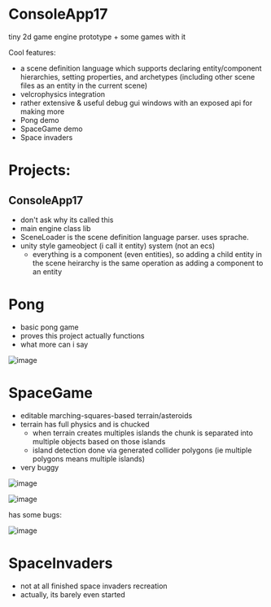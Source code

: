 # ConsoleApp17

tiny 2d game engine prototype + some games with it

Cool features:
  - a scene definition language which supports declaring entity/component hierarchies, setting properties, and archetypes (including other scene files as an entity in the current scene)
  - velcrophysics integration
  - rather extensive & useful debug gui windows with an exposed api for making more
  - Pong demo
  - SpaceGame demo
  - Space invaders
    
# Projects:
## ConsoleApp17
  - don't ask why its called this
  - main engine class lib
  - SceneLoader is the scene definition language parser. uses sprache.
  - unity style gameobject (i call it entity) system (not an ecs)
    - everything is a component (even entities), so adding a child entity in the scene heirarchy is the same operation as adding a component to an entity
# Pong
  - basic pong game
  - proves this project actually functions
  - what more can i say
  
![image](https://user-images.githubusercontent.com/45476006/227735612-a35c44cd-1fac-49d9-9dba-780213eb4a0c.png)

# SpaceGame
  - editable marching-squares-based terrain/asteroids 
  - terrain has full physics and is chucked
    - when terrain creates multiples islands the chunk is separated into multiple objects based on those islands
    - island detection done via generated collider polygons (ie multiple polygons means multiple islands)
  - very buggy
  
![image](https://user-images.githubusercontent.com/45476006/227735580-ad38e408-24a1-448c-99e6-1affc12c6f06.png)

![image](https://user-images.githubusercontent.com/45476006/227735551-cc190ad5-af02-4850-91a4-91482e6682c7.png)

has some bugs:

![image](https://user-images.githubusercontent.com/45476006/227735513-949aaaa7-5ae9-4eaf-861b-b545af1b2909.png)

# SpaceInvaders
  - not at all finished space invaders recreation
  - actually, its barely even started
  
